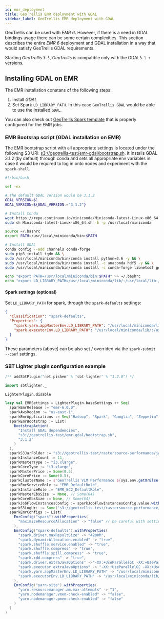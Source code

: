 ```yaml
---
id: emr_deployment
title: GeoTrellis EMR deployment with GDAL
sidebar_label: GeoTrellis EMR deployment with GDAL
---
```


GeoTrellis can be used with _EMR 6_. However, if there is a need in GDAL bindings usage there can be some certain complexities.
This section describes the entire _EMR 6_ deployment and GDAL installation in a way that would satisfy GeoTrellis GDAL requirements.

Starting _GeoTrellis_ `3.5`, _GeoTrellis_ is compatible only with the GDAL`3.1 +` versions.

## Installing GDAL on EMR

The EMR installation conatans of the following steps:

1. Install _GDAL_
2. Set Spark `LD_LIBRARY_PATH`. In this case `GeoTrellis GDAL` would be able to use the installed `GDAL`.

You can also check out [GeoTrellis Spark template](https://github.com/geotrellis/geotrellis-spark-job.g8) that is properly configured for the EMR jobs.

### EMR Bootsrap script (GDAL installation on EMR)

The EMR bootstrap script with all appropriate settings is located under the following S3 URI: [s3://geotrellis-test/emr-gdal/bootstrap.sh](s3://geotrellis-test/emr-gdal/bootstrap.sh).
It installs GDAL 3.1.2 (by default) through conda and sets all appropriate env variables in case 
it would be required to log in onto nodes and experiment with the `spark-shell`.

```bash
#!/bin/bash

set -ex

# The default GDAL version would be 3.1.2
GDAL_VERSION=$1
GDAL_VERSION=${GDAL_VERSION:="3.1.2"}

# Install Conda
wget https://repo.continuum.io/miniconda/Miniconda-latest-Linux-x86_64.sh
sudo sh Miniconda-latest-Linux-x86_64.sh -b -p /usr/local/miniconda

source ~/.bashrc
export PATH=/usr/local/miniconda/bin:$PATH

# Install GDAL
conda config --add channels conda-forge
sudo pip3 install tqdm && \
sudo /usr/local/miniconda/bin/conda install python=3.6 -y && \
sudo /usr/local/miniconda/bin/conda install -c anaconda hdf5 -y && \
sudo /usr/local/miniconda/bin/conda install -c conda-forge libnetcdf gdal=${GDAL_VERSION} -y

echo "export PATH=/usr/local/miniconda/bin:$PATH" >> ~/.bashrc
echo "export LD_LIBRARY_PATH=/usr/local/miniconda/lib/:/usr/local/lib:/usr/lib/hadoop/lib/native:/usr/lib/hadoop-lzo/lib/native:/docker/usr/lib/hadoop/lib/native:/docker/usr/lib/hadoop-lzo/lib/native:/usr/java/packages/lib/amd64:/usr/lib64:/lib64:/lib:/usr/lib" >> ~/.bashrc
```

#### Spark settings (optional)

Set `LD_LIBRARY_PATH` for spark, through the `spark-defaults` settings:

```json
{
  "Classification": "spark-defaults",
  "Properties": {
    "spark.yarn.appMasterEnv.LD_LIBRARY_PATH": "/usr/local/miniconda/lib/:/usr/local/lib",
    "spark.executorEnv.LD_LIBRARY_PATH": "/usr/local/miniconda/lib/:/usr/local/lib"
  }
}
```

These parameters (above) can be also set / overrided via the `spark-submit --conf` settings.

### SBT Lighter plugin configuration example

```scala
/** addSbtPlugin("net.pishen" % "sbt-lighter" % "1.2.0") */

import sbtlighter._

LighterPlugin.disable

lazy val EMRSettings = LighterPlugin.baseSettings ++ Seq(
  sparkEmrRelease := "emr-6.0.0",
  sparkAwsRegion := "us-east-1",
  sparkEmrApplications := Seq("Hadoop", "Spark", "Ganglia", "Zeppelin"),
  sparkEmrBootstrap := List(
    BootstrapAction(
      "Install GDAL dependencies",
      "s3://geotrellis-test/emr-gdal/bootstrap.sh",
      "3.1.2"
    )
  ),
  sparkS3JarFolder := "s3://geotrellis-test/rastersource-performance/jars",
  sparkInstanceCount := 11,
  sparkMasterType := "i3.xlarge",
  sparkCoreType := "i3.xlarge",
  sparkMasterPrice := Some(0.5),
  sparkCorePrice := Some(0.5),
  sparkClusterName := s"GeoTrellis VLM Performance ${sys.env.getOrElse("USER", "<anonymous user>")}",
  sparkEmrServiceRole := "EMR_DefaultRole",
  sparkInstanceRole := "EMR_EC2_DefaultRole",
  sparkMasterEbsSize := None, // Some(64)
  sparkCoreEbsSize := None, // Some(64)
  sparkJobFlowInstancesConfig := sparkJobFlowInstancesConfig.value.withEc2KeyName("geotrellis-emr"),
  sparkS3LogUri := Some("s3://geotrellis-test/rastersource-performance/logs"),
  sparkEmrConfigs := List(
    EmrConfig("spark").withProperties(
      "maximizeResourceAllocation" -> "false" // be careful with setting this param to true
    ),
    EmrConfig("spark-defaults").withProperties(
      "spark.driver.maxResultSize" -> "4200M",
      "spark.dynamicAllocation.enabled" -> "true",
      "spark.shuffle.service.enabled" -> "true",
      "spark.shuffle.compress" -> "true",
      "spark.shuffle.spill.compress" -> "true",
      "spark.rdd.compress" -> "true",
      "spark.driver.extraJavaOptions" ->"-XX:+UseParallelGC -XX:+UseParallelOldGC -XX:OnOutOfMemoryError='kill -9 %p'",
      "spark.executor.extraJavaOptions" -> "-XX:+UseParallelGC -XX:+UseParallelOldGC -XX:OnOutOfMemoryError='kill -9 %p'",
      "spark.yarn.appMasterEnv.LD_LIBRARY_PATH" -> "/usr/local/miniconda/lib/:/usr/local/lib",
      "spark.executorEnv.LD_LIBRARY_PATH" -> "/usr/local/miniconda/lib/:/usr/local/lib"
    ),
    EmrConfig("yarn-site").withProperties(
      "yarn.resourcemanager.am.max-attempts" -> "1",
      "yarn.nodemanager.vmem-check-enabled" -> "false",
      "yarn.nodemanager.pmem-check-enabled" -> "false"
    )
  )
)
```
